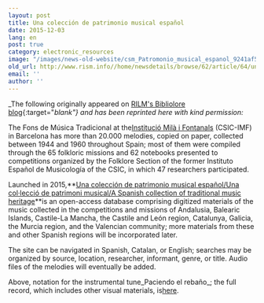 ```yaml
---
layout: post
title: Una colección de patrimonio musical español
date: 2015-12-03
lang: en
post: true
category: electronic_resources
image: "/images/news-old-website/csm_Patromonio_musical_espanol_9241af500a.jpg"
old_url: http://www.rism.info//home/newsdetails/browse/62/article/64/una-coleccion-de-patrimonio-musical-espanol.html
email: ''
author: ''
---
```



_The following originally appeared on [RILM's Bibliolore blog](http://bibliolore.org/2015/03/28/una-coleccion-de-patrimonio-musical-espanol/){:target="_blank"} and has been reprinted here with kind permission:_

The Fons de Música Tradicional at the[Institució Milà i Fontanals](http://www.imf.csic.es/) (CSIC-IMF) in Barcelona has more than 20.000 melodies, copied on paper, collected between 1944 and 1960 throughout Spain; most of them were compiled through the 65 folkloric missions and 62 notebooks presented to competitions organized by the Folklore Section of the former Instituto Español de Musicología of the CSIC, in which 47 researchers participated.

Launched in 2015,**[Una colección de patrimonio musical español/Una col·lecció de patrimoni musical/A Spanish collection of traditional music heritage](http://www.musicatradicional.eu/)**is an open-access database comprising digitized materials of the music collected in the competitions and missions of Andalusia, Balearic Islands, Castile-La Mancha, the Castile and León region, Catalunya, Galicia, the Murcia region, and the Valencian community; more materials from these and other Spanish regions will be incorporated later.

The site can be navigated in Spanish, Catalan, or English; searches may be organized by source, location, researcher, informant, genre, or title. Audio files of the melodies will eventually be added.

Above, notation for the instrumental tune_Paciendo el rebaño_; the full record, which includes other visual materials, is[here](http://musicatradicional.eu/es/piece/10402).

